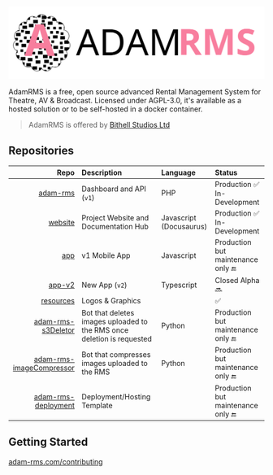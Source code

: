 [![AdamRMS Logo](profile/logo.svg)](https://adam-rms.com)

AdamRMS is a free, open source advanced Rental Management System for Theatre, AV & Broadcast. Licensed under AGPL-3.0, it's available as a hosted solution or to be self-hosted in a docker container.

> AdamRMS is offered by [Bithell Studios Ltd](https://bithell.studio)

## Repositories

| Repo | Description | Language | Status |
| ---: | :--- | :--- | :--- |
| [adam-rms](https://github.com/adam-rms/adam-rms) | Dashboard and API (`v1`) | PHP | Production :white_check_mark:<br/>In-Development |
| [website](https://github.com/adam-rms/website) | Project Website and Documentation Hub | Javascript (Docusaurus) | Production :white_check_mark:<br/>In-Development  |
| [app](https://github.com/adam-rms/app) | v1 Mobile App | Javascript | Production but maintenance only :end: |
| [app-v2](https://github.com/adam-rms/app-v2) | New App (`v2`) | Typescript | Closed Alpha :soon: |
| [resources](https://github.com/adam-rms/resources) | Logos & Graphics |  | :white_check_mark: |
| [adam-rms-s3Deletor](https://github.com/adam-rms/adam-rms-s3Deletor) | Bot that deletes images uploaded to the RMS once deletion is requested | Python | Production but maintenance only :end: |
| [adam-rms-imageCompressor](https://github.com/adam-rms/adam-rms-imageCompressor) | Bot that compresses images uploaded to the RMS | Python | Production but maintenance only :end: |
| [adam-rms-deployment](https://github.com/adam-rms/adam-rms-deployment) | Deployment/Hosting Template |  | Production but maintenance only :end: |

## Getting Started

[adam-rms.com/contributing](https://adam-rms.com/contributing)
